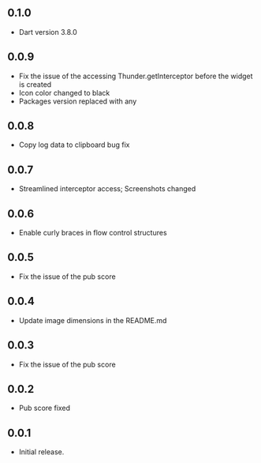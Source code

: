 ## 0.1.0
* Dart version 3.8.0

## 0.0.9

* Fix the issue of the accessing Thunder.getInterceptor before the widget is created
* Icon color changed to black
* Packages version replaced with any

## 0.0.8

* Copy log data to clipboard bug fix

## 0.0.7

* Streamlined interceptor access; Screenshots changed

## 0.0.6

* Enable curly braces in flow control structures

## 0.0.5

* Fix the issue of the pub score

## 0.0.4

* Update image dimensions in the README.md

## 0.0.3

* Fix the issue of the pub score

## 0.0.2

* Pub score fixed

## 0.0.1

* Initial release.
